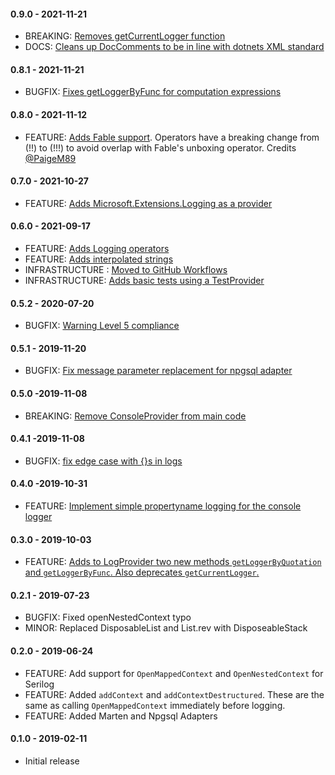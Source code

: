 #### 0.9.0 - 2021-11-21
* BREAKING: [Removes getCurrentLogger function](https://github.com/TheAngryByrd/FsLibLog/pull/28)
* DOCS: [Cleans up DocComments to be in line with dotnets XML standard](https://github.com/TheAngryByrd/FsLibLog/pull/28)
#### 0.8.1 - 2021-11-21
* BUGFIX: [Fixes getLoggerByFunc for computation expressions](https://github.com/TheAngryByrd/FsLibLog/pull/26)
#### 0.8.0 - 2021-11-12
* FEATURE: [Adds Fable support](https://github.com/TheAngryByrd/FsLibLog/pull/21). Operators have a breaking change from (!!) to (!!!) to avoid overlap with Fable's unboxing operator. Credits [@PaigeM89](https://github.com/PaigeM89)
#### 0.7.0 - 2021-10-27
* FEATURE: [Adds Microsoft.Extensions.Logging as a provider](https://github.com/TheAngryByrd/FsLibLog/pull/25)

#### 0.6.0 - 2021-09-17
* FEATURE: [Adds Logging operators](https://github.com/TheAngryByrd/FsLibLog/pull/19)
* FEATURE: [Adds interpolated strings](https://github.com/TheAngryByrd/FsLibLog/pull/23)
* INFRASTRUCTURE : [Moved to GitHub Workflows](https://github.com/TheAngryByrd/FsLibLog/pull/20)
* INFRASTRUCTURE: [Adds basic tests using a TestProvider](https://github.com/TheAngryByrd/FsLibLog/pull/22)

#### 0.5.2 - 2020-07-20
* BUGFIX: [Warning Level 5 compliance](https://github.com/TheAngryByrd/FsLibLog/pull/14)

#### 0.5.1 - 2019-11-20
* BUGFIX: [Fix message parameter replacement for npgsql adapter](https://github.com/TheAngryByrd/FsLibLog/pull/11)

#### 0.5.0 -2019-11-08
* BREAKING: [Remove ConsoleProvider from main code](https://github.com/TheAngryByrd/FsLibLog/pull/10)

#### 0.4.1 -2019-11-08
* BUGFIX: [fix edge case with {}s in logs](https://github.com/TheAngryByrd/FsLibLog/pull/9)

#### 0.4.0 -2019-10-31
* FEATURE: [Implement simple propertyname logging for the console logger](https://github.com/TheAngryByrd/FsLibLog/pull/8)

#### 0.3.0 - 2019-10-03
* FEATURE: [Adds to LogProvider two new methods `getLoggerByQuotation` and `getLoggerByFunc`. Also deprecates `getCurrentLogger`.](https://github.com/TheAngryByrd/FsLibLog/pull/7)

#### 0.2.1 - 2019-07-23
* BUGFIX: Fixed openNestedContext typo
* MINOR: Replaced DisposableList and List.rev with DisposeableStack

#### 0.2.0 - 2019-06-24
* FEATURE: Add support for `OpenMappedContext` and `OpenNestedContext` for Serilog
* FEATURE: Added `addContext` and `addContextDestructured`.  These are the same as calling `OpenMappedContext` immediately before logging.
* FEATURE: Added Marten and Npgsql Adapters

#### 0.1.0 - 2019-02-11
* Initial release
